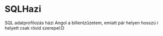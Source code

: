 # SQLHazi
SQL adatprofilozás házi
Angol a billentzűzetem, emiatt pár helyen hosszú i helyett csak rövid szerepel:D
